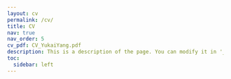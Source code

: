 ```yaml
---
layout: cv
permalink: /cv/
title: CV
nav: true
nav_order: 5
cv_pdf: CV_YukaiYang.pdf
description: This is a description of the page. You can modify it in '_pages/cv.md'. You can also change or remove the top pdf download button.
toc:
  sidebar: left
---
```


